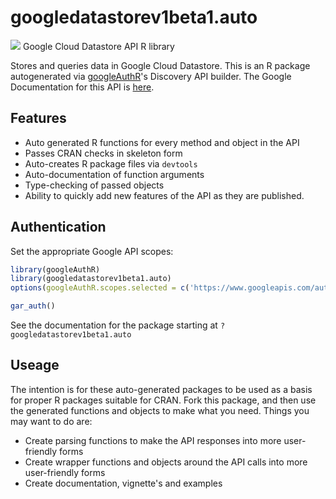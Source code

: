 # googledatastorev1beta1.auto
![](http://www.google.com/images/icons/product/search-32.gif)
Google Cloud Datastore API R library

Stores and queries data in Google Cloud Datastore.
This is an R package autogenerated via [googleAuthR](http://code.markedmondson.me/googleAuthR)'s Discovery API builder. 
The Google Documentation for this API is [here](https://developers.google.com/datastore/).

## Features 
 * Auto generated R functions for every method and object in the API
 * Passes CRAN checks in skeleton form
 * Auto-creates R package files via `devtools`
 * Auto-documentation of function arguments
 * Type-checking of passed objects
 * Ability to quickly add new features of the API as they are published.

## Authentication
Set the appropriate Google API scopes:

```r
library(googleAuthR)
library(googledatastorev1beta1.auto)
options(googleAuthR.scopes.selected = c('https://www.googleapis.com/auth/cloud-platform', 'https://www.googleapis.com/auth/datastore', 'https://www.googleapis.com/auth/userinfo.email'))

gar_auth()
```
 See the documentation for the package starting at `?googledatastorev1beta1.auto`
## Useage
The intention is for these auto-generated packages to be used as a basis for proper R packages suitable for CRAN.
Fork this package, and then use the generated functions and objects to make what you need.
Things you may want to do are:
* Create parsing functions to make the API responses into more user-friendly forms
* Create wrapper functions and objects around the API calls into more user-friendly forms
* Create documentation, vignette's and examples


